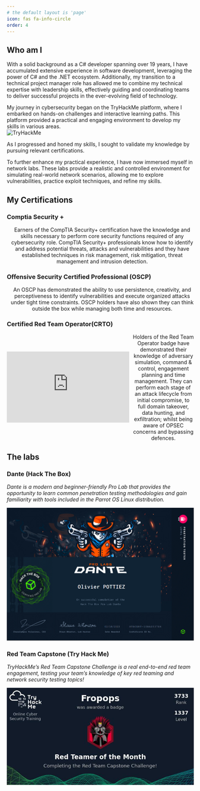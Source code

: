 ```yaml
---
# the default layout is 'page'
icon: fas fa-info-circle
order: 4
---
```


## Who am I

With a solid background as a C# developer spanning over 19 years, I have accumulated extensive experience in software development, leveraging the power of C# and the .NET ecosystem. Additionally, my transition to a technical project manager role has allowed me to combine my technical expertise with leadership skills, effectively guiding and coordinating teams to deliver successful projects in the ever-evolving field of technology.

My journey in cybersecurity began on the TryHackMe platform, where I embarked on hands-on challenges and interactive learning paths. This platform provided a practical and engaging environment to develop my skills in various areas.<br/>
<img src="https://tryhackme-badges.s3.amazonaws.com/Fropops.png" alt="TryHackMe">

As I progressed and honed my skills, I sought to validate my knowledge by pursuing relevant certifications. 

To further enhance my practical experience, I have now immersed myself in network labs. These labs provide a realistic and controlled environment for simulating real-world network scenarios, allowing me to explore vulnerabilities, practice exploit techniques, and refine my skills. 

## My Certifications
### Comptia Security +

<div class="container" align="center" style="display: flex; align-items: center">
    <div>
        <div data-iframe-width="150" data-iframe-height="270" data-share-badge-id="7955b983-1cdd-4ad5-9f80-5db4ea708248" data-share-badge-host="https://www.credly.com"></div><script type="text/javascript" async src="//cdn.credly.com/assets/utilities/embed.js"></script>
    </div>
    <hr>
    <div style="margin-left:10px;">
        Earners of the CompTIA Security+ certification have the knowledge and skills necessary to perform core security functions required of any cybersecurity role. CompTIA Security+ professionals know how to identify and address potential threats, attacks and vulnerabilities and they have established techniques in risk management, risk mitigation, threat management and intrusion detection.
    </div>
</div>


### Offensive Security Certified Professional (OSCP)

<div class="container" align="center" style="display: flex; align-items: center">
    <div>
        <div data-iframe-width="150" data-iframe-height="270" data-share-badge-id="d3d70e13-719a-45df-ace1-96ea93fb0f02" data-share-badge-host="https://www.credly.com"></div><script type="text/javascript" async src="//cdn.credly.com/assets/utilities/embed.js"></script>
    </div>
    <hr>
    <div style="margin-left:10px;">
        An OSCP has demonstrated the ability to use persistence, creativity, and perceptiveness to identify vulnerabilities and execute organized attacks under tight time constraints. OSCP holders have also shown they can think outside the box while managing both time and resources.
    </div>
</div>

### Certified Red Team Operator(CRTO)

<div class="container" align="center" style="display: flex; align-items: center">
    <div>
         <iframe src="https://api.eu.badgr.io/public/assertions/R0FoLGbrSZm3j_9fo8-O2w?embedVersion=1&amp;embedWidth=330&amp;embedHeight=191&amp;identity__email=olivier_pottiez%40yahoo.fr" title="Badge: Red Team Operator" style="width: 330px; height: 191px; border: 0px;"></iframe>
    </div>
    <hr>
    <div style="margin-left:10px;">
        Holders of the Red Team Operator badge have demonstrated their knowledge of adversary simulation, command & control, engagement planning and time management. They can perform each stage of an attack lifecycle from initial compromise, to full domain takeover, data hunting, and exfiltration; whilst being aware of OPSEC concerns and bypassing defences.
    </div>
</div>

## The labs

### Dante (Hack The Box)

*Dante is a modern and beginner-friendly Pro Lab that provides the opportunity to learn common penetration testing methodologies and gain familiarity with tools included in the Parrot OS Linux distribution.*

![Dante Lab](/assets/img/about/Dante.png)

### Red Team Capstone (Try Hack Me)

*TryHackMe’s Red Team Capstone Challenge is a real end-to-end red team engagement, testing your team’s knowledge of key red teaming and network security testing topics!*

![Red Team Capstone](/assets/img/about/RedTeamCapstoneChallenge.jpeg)
